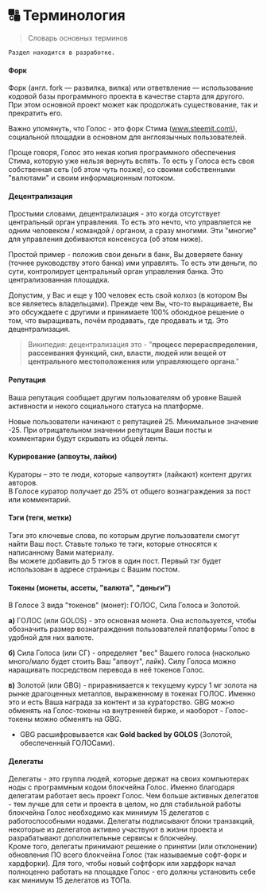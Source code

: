 # 🔠 Терминология

> Словарь основных терминов

```
Раздел находится в разработке.
```

#### Форк

Форк \(англ. fork — развилка, вилка\) или ответвление — использование кодовой базы программного проекта в качестве старта для другого. При этом основной проект может как продолжать существование, так и прекратить его.

Важно упомянуть, что Голос - это форк Стима \(www.steemit.com\),  социальной площадки в основном для англоязычных пользователей.

Проще говоря, Голос это некая копия программного обеспечения Стима, которую уже нельзя вернуть вспять. То есть у Голоса есть своя собственная сеть \(об этом чуть позже\), со своими собственными "валютами" и своим информационным потоком.

#### Децентрализация

Простыми словами, децентрализация - это когда отсутствует центральный орган управления. То есть это нечто, что управляется не одним человеком / командой / органом, а сразу многими. Эти "многие" для управления добиваются консенсуса \(об этом ниже\).

Простой пример - положив свои деньги в банк, Вы доверяете банку \(точнее руководству этого банка\) ими управлять. То есть эти деньги, по сути, контролирует центральный орган управления банка. Это централизованная площадка.

Допустим, у Вас и еще у 100 человек есть свой колхоз \(в котором Вы все являетесь владельцами\). Прежде чем Вы, что-то выращиваете, Вы это обсуждаете с другими и принимаете 100% обоюдное решение о том, что выращивать, почём продавать, где продавать и тд. Это децентрализация.

> Википедия: децентрализация это - "**процесс перераспределения, рассеивания функций, сил, власти, людей или вещей от центрального местоположения или управляющего органа**."

#### Репутация

Ваша репутация сообщает другим пользователям об уровне Вашей активности и некого социального статуса на платформе.

Новые пользователи начинают с репутацией 25. Минимальное значение -25. При отрицательном значении репутации Ваши посты и комментарии будут скрывать из общей ленты.

#### Курирование \(апвоуты, лайки\)

Кураторы – это те люди, которые «апвоутят» \(лайкают\) контент других авторов.   
В Голосе куратор получает до 25% от общего вознаграждения за пост или комментарий.

#### Тэги \(теги, метки\)

Тэги это ключевые слова, по которым другие пользователи смогут найти Ваш пост. Ставьте только те тэги, которые относятся к написанному Вами материалу.  
Вы можете добавить до 5 тэгов в один пост. Первый тэг будет использован в адресе страницы с Вашим постом.

#### Токены \(монеты, ассеты, "валюта", "деньги"\)

В Голосе 3 вида "токенов" \(монет\): ГОЛОС, Сила Голоса и Золотой.

**а\)** ГОЛОС \(или GOLOS\) - это основная монета. Она используется, чтобы обозначить размер вознаграждения пользователей платформы Голос в удобной для них валюте.

**б\)** Сила Голоса \(или СГ\) - определяет "вес" Вашего голоса \(насколько много/мало будет стоить Ваш "апвоут", лайк\). Силу Голоса можно наращивать посредством перевода в неё токенов Голос. 

**в\)** Золотой \(или GBG\) - приравнивается к текущему курсу 1 мг золота на рынке драгоценных металлов, выраженному в токенах ГОЛОС. Именно это и есть Ваша награда за контент и за кураторство. GBG можно обменять на Голос-токены на внутренней бирже, и наоборот - Голос-токены можно обменять на GBG. 

* GBG расшифровывается как **Gold backed by GOLOS** \(Золотой, обеспеченный ГОЛОСами\).

#### Делегаты 

Делегаты - это группа людей, которые держат на своих компьютерах ноды с программным кодом блокчейна Голос. Именно благодаря делегатам работает весь проект Голос. Чем больше активных делегатов - тем лучше для сети и проекта в целом, но для стабильной работы блокчейна Голос необходимо как минимум 15 делегатов с работоспособными нодами. Делегаты подписывают блоки транзакций, некоторые из делегатов активно участвуют в жизни проекта и разрабатывают дополнительные сервисы к блокчейну.   
Кроме того, делегаты принимают решение о принятии \(или отклонении\) обновления ПО всего блокчейна Голос \(так называемые софт-форк и хардфорки\). Для того, чтобы новый софтфорк или хардфорк начал полноценно работать на площадке Голос - его должны установить себе как минимум 15 делегатов из ТОПа. 

